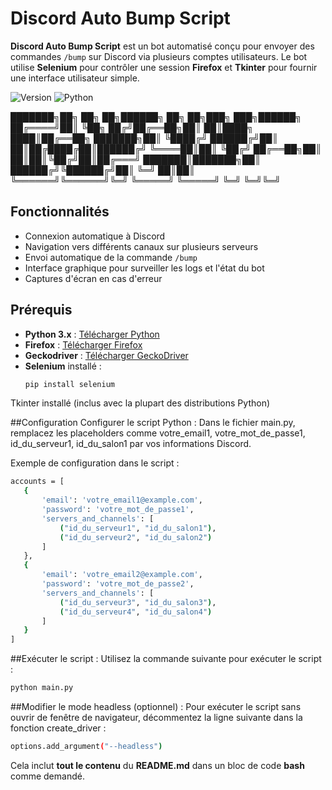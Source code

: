 # Discord Auto Bump Script

**Discord Auto Bump Script** est un bot automatisé conçu pour envoyer des commandes `/bump` sur Discord via plusieurs comptes utilisateurs. Le bot utilise **Selenium** pour contrôler une session **Firefox** et **Tkinter** pour fournir une interface utilisateur simple.

 ![Version](https://img.shields.io/badge/Version-v3.0-red)
![Python](https://img.shields.io/badge/python-100%25-red)


███████╗██╗  ██╗   ██╗██████╗ ██╗   ██╗███╗   ███╗██████╗ 
██╔════╝██║  ╚██╗ ██╔╝██╔══██╗██║   ██║████╗ ████║██╔══██╗
███████╗██║   ╚████╔╝ ██████╔╝██║   ██║██╔████╔██║██████╔╝
╚════██║██║    ╚██╔╝  ██╔══██╗██║   ██║██║╚██╔╝██║██╔═══╝ 
███████║███████╗██║   ██████╔╝╚██████╔╝██║ ╚═╝ ██║██║     
╚══════╝╚══════╝╚═╝   ╚═════╝  ╚═════╝ ╚═╝     ╚═╝╚═╝     

## Fonctionnalités

- Connexion automatique à Discord
- Navigation vers différents canaux sur plusieurs serveurs
- Envoi automatique de la commande `/bump`
- Interface graphique pour surveiller les logs et l'état du bot
- Captures d'écran en cas d'erreur

## Prérequis

- **Python 3.x** : [Télécharger Python](https://www.python.org/downloads/)
- **Firefox** : [Télécharger Firefox](https://www.mozilla.org/en-US/firefox/new/)
- **Geckodriver** : [Télécharger GeckoDriver](https://github.com/mozilla/geckodriver/releases)
- **Selenium** installé :  
  ```bash
  pip install selenium
Tkinter installé (inclus avec la plupart des distributions Python)

##Configuration
Configurer le script Python :
Dans le fichier main.py, remplacez les placeholders comme votre_email1, votre_mot_de_passe1, id_du_serveur1, id_du_salon1 par vos informations Discord.

Exemple de configuration dans le script :
 ```bash
accounts = [
    {
        'email': 'votre_email1@example.com',
        'password': 'votre_mot_de_passe1',
        'servers_and_channels': [
            ("id_du_serveur1", "id_du_salon1"),
            ("id_du_serveur2", "id_du_salon2")
        ]
    },
    {
        'email': 'votre_email2@example.com',
        'password': 'votre_mot_de_passe2',
        'servers_and_channels': [
            ("id_du_serveur3", "id_du_salon3"),
            ("id_du_serveur4", "id_du_salon4")
        ]
    }
]
 ```

##Exécuter le script :
Utilisez la commande suivante pour exécuter le script :

 ```bash
python main.py

 ```

##Modifier le mode headless (optionnel) :
Pour exécuter le script sans ouvrir de fenêtre de navigateur, décommentez la ligne suivante dans la fonction create_driver :

 ```bash
options.add_argument("--headless")

 ```


Cela inclut **tout le contenu** du **README.md** dans un bloc de code **bash** comme demandé.
